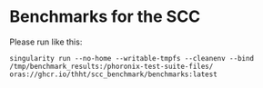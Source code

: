 # Benchmarks for the SCC

Please run like this:

```
singularity run --no-home --writable-tmpfs --cleanenv --bind /tmp/benchmark_results:/phoronix-test-suite-files/ oras://ghcr.io/thht/scc_benchmark/benchmarks:latest
```